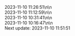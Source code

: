 2023-11-10 11:26:51\n\n  
2023-11-10 11:12:59\n\n  
2023-11-10 10:31:41\n\n  
2023-11-10 10:16:47\n\n  
Next update: 2023-11-10 11:51:51
